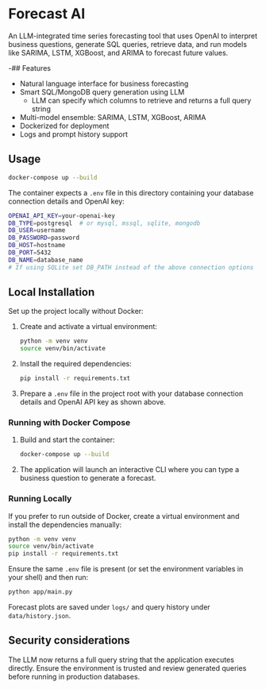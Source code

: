 # Forecast AI

An LLM-integrated time series forecasting tool that uses OpenAI to interpret business questions, generate SQL queries, retrieve data, and run models like SARIMA, LSTM, XGBoost, and ARIMA to forecast future values.

-## Features

- Natural language interface for business forecasting
- Smart SQL/MongoDB query generation using LLM
  - LLM can specify which columns to retrieve and returns a full query string
- Multi-model ensemble: SARIMA, LSTM, XGBoost, ARIMA
- Dockerized for deployment
- Logs and prompt history support

## Usage

```bash
docker-compose up --build
```

The container expects a `.env` file in this directory containing your
database connection details and OpenAI key:

```bash
OPENAI_API_KEY=your-openai-key
DB_TYPE=postgresql  # or mysql, mssql, sqlite, mongodb
DB_USER=username
DB_PASSWORD=password
DB_HOST=hostname
DB_PORT=5432
DB_NAME=database_name
# If using SQLite set DB_PATH instead of the above connection options
```

## Local Installation

Set up the project locally without Docker:

1. Create and activate a virtual environment:

   ```bash
   python -m venv venv
   source venv/bin/activate
   ```

2. Install the required dependencies:

   ```bash
   pip install -r requirements.txt
   ```

3. Prepare a `.env` file in the project root with your database connection
   details and OpenAI API key as shown above.


### Running with Docker Compose

1. Build and start the container:
   ```bash
   docker-compose up --build
   ```
2. The application will launch an interactive CLI where you can type a
   business question to generate a forecast.

### Running Locally

If you prefer to run outside of Docker, create a virtual environment and
install the dependencies manually:

```bash
python -m venv venv
source venv/bin/activate
pip install -r requirements.txt
```

Ensure the same `.env` file is present (or set the environment variables in
your shell) and then run:

```bash
python app/main.py
```

Forecast plots are saved under `logs/` and query history under
`data/history.json`.

## Security considerations

The LLM now returns a full query string that the application executes
directly. Ensure the environment is trusted and review generated queries
before running in production databases.

